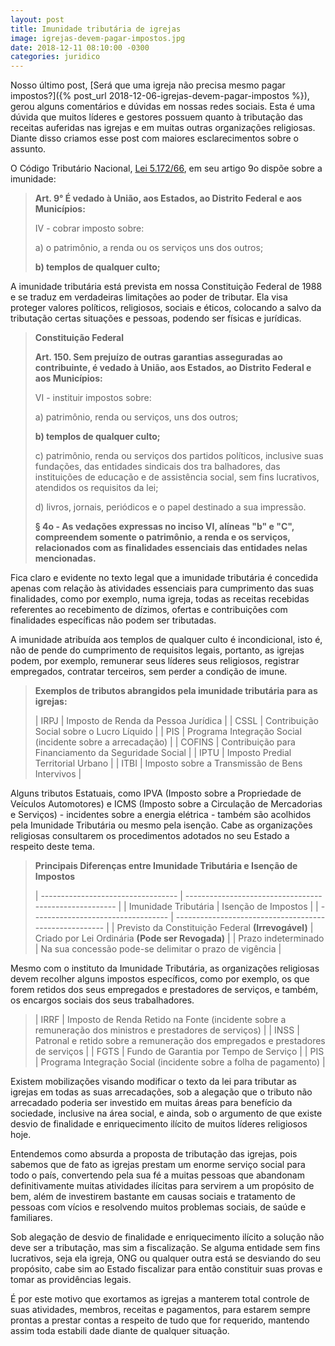 ```yaml
---
layout: post
title: Imunidade tributária de igrejas
image: igrejas-devem-pagar-impostos.jpg
date: 2018-12-11 08:10:00 -0300
categories: juridico
---
```


Nosso último post, [Será que uma igreja não precisa mesmo pagar impostos?]({% post_url 2018-12-06-igrejas-devem-pagar-impostos %}), gerou alguns comentários e dúvidas em nossas redes sociais. Esta é uma dúvida que muitos líderes e gestores possuem quanto à tributação das receitas auferidas nas igrejas e em muitas outras organizações religiosas. Diante disso criamos esse post com maiores esclarecimentos sobre o assunto.

O Código Tributário Nacional, [Lei 5.172/66](http://www.planalto.gov.br/ccivil_03/LEIS/L5172.htm), em seu artigo 9o dispõe sobre a imunidade:

> **Art. 9° É vedado à União, aos Estados, ao Distrito Federal e aos Municípios:**
>
> IV - cobrar imposto sobre:
>
> a) o patrimônio, a renda ou os serviços uns dos outros;
>
> **b) templos de qualquer culto;**

A imunidade tributária está prevista em nossa Constituição Federal de 1988 e se traduz em verdadeiras limitações ao poder de tributar. Ela visa proteger valores políticos, religiosos, sociais e éticos, colocando a salvo da tributação certas situações e pessoas, podendo ser físicas e jurídicas.

> **Constituição Federal**
>
> **Art. 150. Sem prejuízo de outras garantias asseguradas ao contribuinte, é vedado à União, aos Estados, ao Distrito Federal e aos Municípios:**
>
> VI - instituir impostos sobre:
>
> a) patrimônio, renda ou serviços, uns dos outros;
>
> **b) templos de qualquer culto;**
>
> c) patrimônio, renda ou serviços dos partidos políticos, inclusive suas fundações, das entidades sindicais dos tra balhadores, das instituições de educação e de assistência social, sem fins lucrativos, atendidos os requisitos da lei;
>
> d) livros, jornais, periódicos e o papel destinado a sua impressão.
>
> **§ 4o - As vedações expressas no inciso VI, alíneas "b" e "C", compreendem somente o patrimônio, a renda e os serviços, relacionados com as finalidades essenciais das entidades nelas mencionadas.**

Fica claro e evidente no texto legal que a imunidade tributária é concedida apenas com relação às atividades essenciais para cumprimento das suas finalidades, como por exemplo, numa igreja, todas as receitas recebidas referentes ao recebimento de dízimos, ofertas e contribuições com finalidades específicas não podem ser tributadas.

A imunidade atribuída aos templos de qualquer culto é incondicional, isto é, não de pende do cumprimento de requisitos legais, portanto, as igrejas podem, por exemplo, remunerar seus líderes seus religiosos, registrar empregados, contratar terceiros, sem perder a condição de imune.

> **Exemplos de tributos abrangidos pela imunidade tributária para as igrejas:**
>
> | IRPJ | Imposto de Renda da Pessoa Jurídica |
> | CSSL | Contribuição Social sobre o Lucro Líquido |
> | PIS | Programa Integração Social (incidente sobre a arrecadação) |
> | COFINS | Contribuição para Financiamento da Seguridade Social |
> | IPTU | Imposto Predial Territorial Urbano |
> | ITBI | Imposto sobre a Transmissão de Bens Intervivos |

Alguns tributos Estatuais, como IPVA (Imposto sobre a Propriedade de Veículos Automotores) e ICMS (Imposto sobre a Circulação de Mercadorias e Serviços) - incidentes sobre a energia elétrica - também são acolhidos pela Imunidade Tributária ou mesmo pela isenção. Cabe as organizações religiosas consultarem os procedimentos adotados no seu Estado a respeito deste tema.

> **Principais Diferenças entre Imunidade Tributária e Isenção de Impostos**
>
> | ---------------------------------- | ------------------------------------------------------ |
> | Imunidade Tributária | Isenção de Impostos |
> | ---------------------------------- | ------------------------------------------------------ |
> | Previsto da Constituição Federal **(Irrevogável)** | Criado por Lei Ordinária **(Pode ser Revogada)** |
> | Prazo indeterminado | Na sua concessão pode-se delimitar o prazo de vigência |

Mesmo com o instituto da Imunidade Tributária, as organizações religiosas devem recolher alguns impostos específicos, como por exemplo, os que forem retidos dos seus empregados e prestadores de serviços, e também, os encargos sociais dos seus trabalhadores.

> | IRRF | Imposto de Renda Retido na Fonte (incidente sobre a remuneração dos ministros e prestadores de serviços) |
> | INSS | Patronal e retido sobre a remuneração dos empregados e prestadores de serviços |
> | FGTS | Fundo de Garantia por Tempo de Serviço |
> | PIS | Programa Integração Social (incidente sobre a folha de pagamento) |

Existem mobilizações visando modificar o texto da lei para tributar as igrejas em todas as suas arrecadações, sob a alegação que o tributo não arrecadado poderia ser investido em muitas áreas para benefício da sociedade, inclusive na área social, e ainda, sob o argumento de que existe desvio de finalidade e enriquecimento ilícito de muitos líderes religiosos hoje.

Entendemos como absurda a proposta de tributação das igrejas, pois sabemos que de fato as igrejas prestam um enorme serviço social para todo o país, convertendo pela sua fé a muitas pessoas que abandonam definitivamente muitas atividades ilícitas para servirem a um propósito de bem, além de investirem bastante em causas sociais e tratamento de pessoas com vícios e resolvendo muitos problemas sociais, de saúde e familiares.

Sob alegação de desvio de finalidade e enriquecimento ilícito a solução não deve ser a tributação, mas sim a fiscalização. Se alguma entidade sem fins lucrativos, seja ela igreja, ONG ou qualquer outra está se desviando do seu propósito, cabe sim ao Estado fiscalizar para então constituir suas provas e tomar as providências legais.

É por este motivo que exortamos as igrejas a manterem total controle de suas atividades, membros, receitas e pagamentos, para estarem sempre prontas a prestar contas a respeito de tudo que for requerido, mantendo assim toda estabili dade diante de qualquer situação.
